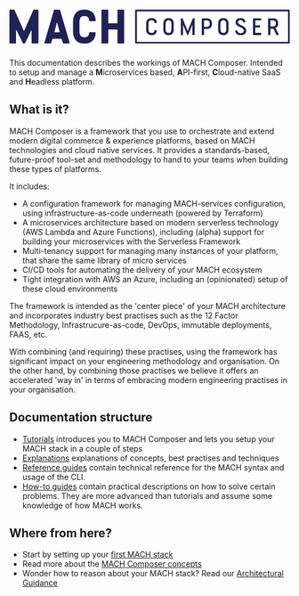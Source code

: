 # ![MACH Composer](./_img/logo.png)

This documentation describes the workings of MACH Composer. Intended to setup
and manage a **M**icroservices based, **A**PI-first, **C**loud-native SaaS and
**H**eadless platform.

## What is it?

MACH Composer is a framework that you use to orchestrate and extend modern
digital commerce & experience platforms, based on MACH technologies and cloud
native services. It provides a standards-based, future-proof tool-set and
methodology to hand to your teams when building these types of platforms.

It includes:

- A configuration framework for managing MACH-services configuration, using
  infrastructure-as-code underneath (powered by Terraform)
- A microservices architecture based on modern serverless technology (AWS Lambda
  and Azure Functions), including (alpha) support for building your microservices
  with the Serverless Framework
- Multi-tenancy support for managing many instances of your platform, that share
  the same library of micro services
- CI/CD tools for automating the delivery of your MACH ecosystem
- Tight integration with AWS an Azure, including an (opinionated) setup of these
  cloud environments

The framework is intended as the 'center piece' of your MACH architecture and
incorporates industry best practises such as the 12 Factor Methodology,
Infrastrucure-as-code, DevOps, immutable deployments, FAAS, etc.

With combining (and requiring) these practises, using the framework has
significant impact on your engineering methodology and organisation. On the
other hand, by combining those practises we believe it offers an accelerated
'way in' in terms of embracing modern engineering practises in your
organisation.

## Documentation structure

- [Tutorials](./tutorial/intro.md) introduces you to MACH Composer and lets you
  setup your MACH stack in a couple of steps
- [Explanations](./topics/concepts.md) explanations of concepts, best practises
  and techniques
- [Reference guides](./reference/index.md) contain technical reference for the
  MACH syntax and usage of the CLI.
- [How-to guides](./howto/index.md) contain practical descriptions on how to
  solve certain problems. They are more advanced than tutorials and assume some
  knowledge of how MACH works.

## Where from here?

- Start by setting up your [first MACH stack](./tutorial/intro.md)
- Read more about the [MACH Composer concepts](./topics/concepts.md)
- Wonder how to reason about your MACH stack? Read our
  [Architectural Guidance](./topics/architecture/index.md)
